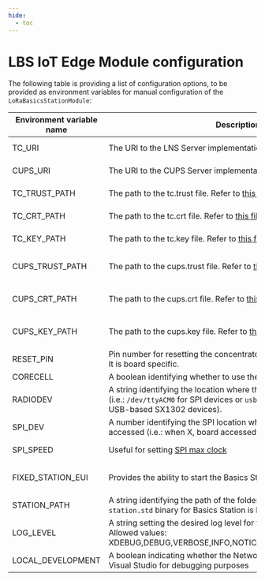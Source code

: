 ```yaml
---
hide:
  - toc
---
```


# LBS IoT Edge Module configuration

The following table is providing a list of configuration options, to be provided as environment variables for manual configuration of the `LoRaBasicsStationModule`:

| Environment variable name | Description                                                  | Mandatory                                                    |
| ------------------------- | ------------------------------------------------------------ | ------------------------------------------------------------ |
| TC_URI                    | The URI to the LNS Server implementation                     | **Yes** (i.e.: `ws://IP_or_DNS:5000` or `wss:// IP_OR_DNS :5001`) |
| CUPS_URI                  | The URI to the CUPS Server implementation                    | Yes, if CUPS endpoint is required (i.e.: `https:// IP_or_DNS :5002`) |
| TC_TRUST_PATH             | The path to the tc.trust file. Refer to [this file](station-authentication-modes.md) for more information | No (if not set, defaulting to `/var/lorastarterkit/certs/tc.trust`) |
| TC_CRT_PATH               | The path to the tc.crt file. Refer to [this file](station-authentication-modes.md) for more information | No (if not set, defaulting to `/var/lorastarterkit/certs/tc.crt`) |
| TC_KEY_PATH               | The path to the tc.key file. Refer to [this file](station-authentication-modes.md) for more information | No (if not set, defaulting to `/var/lorastarterkit/certs/tc.key`) |
| CUPS_TRUST_PATH           | The path to the cups.trust file. Refer to [this file](station-authentication-modes.md) for more information | Only when CUPS is enabled (if not set, defaulting to `/var/lorastarterkit/certs/cups.trust`) |
| CUPS_CRT_PATH             | The path to the cups.crt file. Refer to [this file](station-authentication-modes.md) for more information | Only when CUPS is enabled (if not set, defaulting to `/var/lorastarterkit/certs/cups.crt`) |
| CUPS_KEY_PATH             | The path to the cups.key file. Refer to [this file](station-authentication-modes.md) for more information | Only when CUPS is enabled (if not set, defaulting to `/var/lorastarterkit/certs/cups.key`) |
| RESET_PIN                 | Pin number for resetting the concentrator. </br> It is board specific. | No (if not set, module will skip the reset of the board)     |
| CORECELL                  | A boolean identifying whether to use the Corecell (SX1302) binary | No (if not set, defaults to false) |
| RADIODEV                  | A string identifying the location where the board should be accessed (i.e.: `/dev/ttyACM0` for SPI devices or `usb:/dev/ttyUSB0` in case of USB-based SX1302 devices). | No (if not set, board will be accessed at /dev/spidevX.0, see following item) |
| SPI_DEV                   | A number identifying the SPI location where the board should be accessed (i.e.: when X, board accessed at /dev/spidevX.0) | No (defaults to 0)                                           |
| SPI_SPEED                 | Useful for setting [SPI max clock](https://github.com/Lora-net/lora_gateway/blob/master/libloragw/src/loragw_spi.native.c) | No (default to 8, unique alternative provided is 2)          |
| FIXED_STATION_EUI         | Provides the ability to start the Basics Station with a fixed EUI | No (if not set, the Basics Station built-in logic will be used for generating a EUI) |
| STATION_PATH              | A string identifying the path of the folder where the compiled `station.std` binary for Basics Station is located | No (if not set, defaults to `/basicstation` folder)          |
| LOG_LEVEL                 | A string setting the desired log level for the Basics Station binary. Allowed values: XDEBUG,DEBUG,VERBOSE,INFO,NOTICE,WARNING,ERROR,CRITICAL | No (if not set, defaults to INFO) |
| LOCAL_DEVELOPMENT         | A boolean indicating whether the Network Server is running locally in Visual Studio for debugging purposes | No (if not set, defaults to False) |
